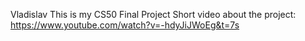 Vladislav
This is my CS50 Final Project
Short video about the project: https://www.youtube.com/watch?v=-hdyJiJWoEg&t=7s